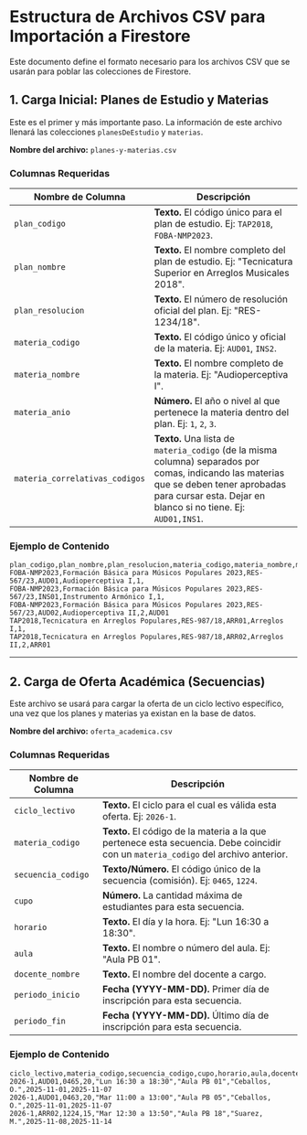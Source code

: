 # Estructura de Archivos CSV para Importación a Firestore

Este documento define el formato necesario para los archivos CSV que se usarán para poblar las colecciones de Firestore.

## 1. Carga Inicial: Planes de Estudio y Materias

Este es el primer y más importante paso. La información de este archivo llenará las colecciones `planesDeEstudio` y `materias`.

**Nombre del archivo:** `planes-y-materias.csv`

### Columnas Requeridas

| Nombre de Columna | Descripción |
|---|---|
| `plan_codigo` | **Texto.** El código único para el plan de estudio. Ej: `TAP2018`, `FOBA-NMP2023`. |
| `plan_nombre` | **Texto.** El nombre completo del plan de estudio. Ej: "Tecnicatura Superior en Arreglos Musicales 2018". |
| `plan_resolucion`| **Texto.** El número de resolución oficial del plan. Ej: "RES-1234/18". |
| `materia_codigo` | **Texto.** El código único y oficial de la materia. Ej: `AUD01`, `INS2`. |
| `materia_nombre` | **Texto.** El nombre completo de la materia. Ej: "Audioperceptiva I". |
| `materia_anio` | **Número.** El año o nivel al que pertenece la materia dentro del plan. Ej: `1`, `2`, `3`. |
| `materia_correlativas_codigos` | **Texto.** Una lista de `materia_codigo` (de la misma columna) separados por comas, indicando las materias que se deben tener aprobadas para cursar esta. Dejar en blanco si no tiene. Ej: `AUD01,INS1`. |

### Ejemplo de Contenido

```csv
plan_codigo,plan_nombre,plan_resolucion,materia_codigo,materia_nombre,materia_anio,materia_correlativas_codigos
FOBA-NMP2023,Formación Básica para Músicos Populares 2023,RES-567/23,AUD01,Audioperceptiva I,1,
FOBA-NMP2023,Formación Básica para Músicos Populares 2023,RES-567/23,INS01,Instrumento Armónico I,1,
FOBA-NMP2023,Formación Básica para Músicos Populares 2023,RES-567/23,AUD02,Audioperceptiva II,2,AUD01
TAP2018,Tecnicatura en Arreglos Populares,RES-987/18,ARR01,Arreglos I,1,
TAP2018,Tecnicatura en Arreglos Populares,RES-987/18,ARR02,Arreglos II,2,ARR01
```

---

## 2. Carga de Oferta Académica (Secuencias)

Este archivo se usará para cargar la oferta de un ciclo lectivo específico, una vez que los planes y materias ya existan en la base de datos.

**Nombre del archivo:** `oferta_academica.csv`

### Columnas Requeridas

| Nombre de Columna | Descripción |
|---|---|
| `ciclo_lectivo` | **Texto.** El ciclo para el cual es válida esta oferta. Ej: `2026-1`. |
| `materia_codigo` | **Texto.** El código de la materia a la que pertenece esta secuencia. Debe coincidir con un `materia_codigo` del archivo anterior. |
| `secuencia_codigo` | **Texto/Número.** El código único de la secuencia (comisión). Ej: `0465`, `1224`. |
| `cupo` | **Número.** La cantidad máxima de estudiantes para esta secuencia. |
| `horario` | **Texto.** El día y la hora. Ej: "Lun 16:30 a 18:30". |
| `aula` | **Texto.** El nombre o número del aula. Ej: "Aula PB 01". |
| `docente_nombre` | **Texto.** El nombre del docente a cargo. |
| `periodo_inicio` | **Fecha (YYYY-MM-DD).** Primer día de inscripción para esta secuencia. |
| `periodo_fin` | **Fecha (YYYY-MM-DD).** Último día de inscripción para esta secuencia. |

### Ejemplo de Contenido

```csv
ciclo_lectivo,materia_codigo,secuencia_codigo,cupo,horario,aula,docente_nombre,periodo_inicio,periodo_fin
2026-1,AUD01,0465,20,"Lun 16:30 a 18:30","Aula PB 01","Ceballos, O.",2025-11-01,2025-11-07
2026-1,AUD01,0463,20,"Mar 11:00 a 13:00","Aula PB 05","Ceballos, O.",2025-11-01,2025-11-07
2026-1,ARR02,1224,15,"Mar 12:30 a 13:50","Aula PB 18","Suarez, M.",2025-11-08,2025-11-14
```

